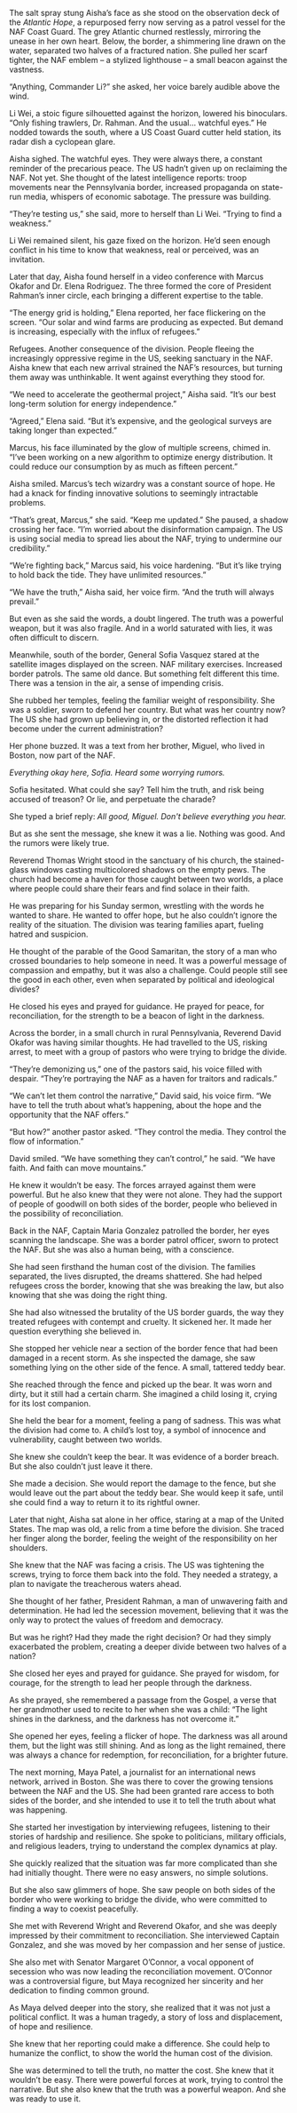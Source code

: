 The salt spray stung Aisha’s face as she stood on the observation deck of the *Atlantic Hope*, a repurposed ferry now serving as a patrol vessel for the NAF Coast Guard. The grey Atlantic churned restlessly, mirroring the unease in her own heart. Below, the border, a shimmering line drawn on the water, separated two halves of a fractured nation. She pulled her scarf tighter, the NAF emblem – a stylized lighthouse – a small beacon against the vastness.

“Anything, Commander Li?” she asked, her voice barely audible above the wind.

Li Wei, a stoic figure silhouetted against the horizon, lowered his binoculars. “Only fishing trawlers, Dr. Rahman. And the usual… watchful eyes.” He nodded towards the south, where a US Coast Guard cutter held station, its radar dish a cyclopean glare.

Aisha sighed. The watchful eyes. They were always there, a constant reminder of the precarious peace. The US hadn’t given up on reclaiming the NAF. Not yet. She thought of the latest intelligence reports: troop movements near the Pennsylvania border, increased propaganda on state-run media, whispers of economic sabotage. The pressure was building.

“They’re testing us,” she said, more to herself than Li Wei. “Trying to find a weakness.”

Li Wei remained silent, his gaze fixed on the horizon. He’d seen enough conflict in his time to know that weakness, real or perceived, was an invitation.

Later that day, Aisha found herself in a video conference with Marcus Okafor and Dr. Elena Rodriguez. The three formed the core of President Rahman’s inner circle, each bringing a different expertise to the table.

“The energy grid is holding,” Elena reported, her face flickering on the screen. “Our solar and wind farms are producing as expected. But demand is increasing, especially with the influx of refugees.”

Refugees. Another consequence of the division. People fleeing the increasingly oppressive regime in the US, seeking sanctuary in the NAF. Aisha knew that each new arrival strained the NAF’s resources, but turning them away was unthinkable. It went against everything they stood for.

“We need to accelerate the geothermal project,” Aisha said. “It’s our best long-term solution for energy independence.”

“Agreed,” Elena said. “But it’s expensive, and the geological surveys are taking longer than expected.”

Marcus, his face illuminated by the glow of multiple screens, chimed in. “I’ve been working on a new algorithm to optimize energy distribution. It could reduce our consumption by as much as fifteen percent.”

Aisha smiled. Marcus’s tech wizardry was a constant source of hope. He had a knack for finding innovative solutions to seemingly intractable problems.

“That’s great, Marcus,” she said. “Keep me updated.” She paused, a shadow crossing her face. “I’m worried about the disinformation campaign. The US is using social media to spread lies about the NAF, trying to undermine our credibility.”

“We’re fighting back,” Marcus said, his voice hardening. “But it’s like trying to hold back the tide. They have unlimited resources.”

“We have the truth,” Aisha said, her voice firm. “And the truth will always prevail.”

But even as she said the words, a doubt lingered. The truth was a powerful weapon, but it was also fragile. And in a world saturated with lies, it was often difficult to discern.

Meanwhile, south of the border, General Sofia Vasquez stared at the satellite images displayed on the screen. NAF military exercises. Increased border patrols. The same old dance. But something felt different this time. There was a tension in the air, a sense of impending crisis.

She rubbed her temples, feeling the familiar weight of responsibility. She was a soldier, sworn to defend her country. But what was her country now? The US she had grown up believing in, or the distorted reflection it had become under the current administration?

Her phone buzzed. It was a text from her brother, Miguel, who lived in Boston, now part of the NAF.

*Everything okay here, Sofia. Heard some worrying rumors.*

Sofia hesitated. What could she say? Tell him the truth, and risk being accused of treason? Or lie, and perpetuate the charade?

She typed a brief reply: *All good, Miguel. Don't believe everything you hear.*

But as she sent the message, she knew it was a lie. Nothing was good. And the rumors were likely true.

Reverend Thomas Wright stood in the sanctuary of his church, the stained-glass windows casting multicolored shadows on the empty pews. The church had become a haven for those caught between two worlds, a place where people could share their fears and find solace in their faith.

He was preparing for his Sunday sermon, wrestling with the words he wanted to share. He wanted to offer hope, but he also couldn’t ignore the reality of the situation. The division was tearing families apart, fueling hatred and suspicion.

He thought of the parable of the Good Samaritan, the story of a man who crossed boundaries to help someone in need. It was a powerful message of compassion and empathy, but it was also a challenge. Could people still see the good in each other, even when separated by political and ideological divides?

He closed his eyes and prayed for guidance. He prayed for peace, for reconciliation, for the strength to be a beacon of light in the darkness.

Across the border, in a small church in rural Pennsylvania, Reverend David Okafor was having similar thoughts. He had travelled to the US, risking arrest, to meet with a group of pastors who were trying to bridge the divide.

“They’re demonizing us,” one of the pastors said, his voice filled with despair. “They’re portraying the NAF as a haven for traitors and radicals.”

“We can’t let them control the narrative,” David said, his voice firm. “We have to tell the truth about what’s happening, about the hope and the opportunity that the NAF offers.”

“But how?” another pastor asked. “They control the media. They control the flow of information.”

David smiled. “We have something they can’t control,” he said. “We have faith. And faith can move mountains.”

He knew it wouldn’t be easy. The forces arrayed against them were powerful. But he also knew that they were not alone. They had the support of people of goodwill on both sides of the border, people who believed in the possibility of reconciliation.

Back in the NAF, Captain Maria Gonzalez patrolled the border, her eyes scanning the landscape. She was a border patrol officer, sworn to protect the NAF. But she was also a human being, with a conscience.

She had seen firsthand the human cost of the division. The families separated, the lives disrupted, the dreams shattered. She had helped refugees cross the border, knowing that she was breaking the law, but also knowing that she was doing the right thing.

She had also witnessed the brutality of the US border guards, the way they treated refugees with contempt and cruelty. It sickened her. It made her question everything she believed in.

She stopped her vehicle near a section of the border fence that had been damaged in a recent storm. As she inspected the damage, she saw something lying on the other side of the fence. A small, tattered teddy bear.

She reached through the fence and picked up the bear. It was worn and dirty, but it still had a certain charm. She imagined a child losing it, crying for its lost companion.

She held the bear for a moment, feeling a pang of sadness. This was what the division had come to. A child’s lost toy, a symbol of innocence and vulnerability, caught between two worlds.

She knew she couldn’t keep the bear. It was evidence of a border breach. But she also couldn’t just leave it there.

She made a decision. She would report the damage to the fence, but she would leave out the part about the teddy bear. She would keep it safe, until she could find a way to return it to its rightful owner.

Later that night, Aisha sat alone in her office, staring at a map of the United States. The map was old, a relic from a time before the division. She traced her finger along the border, feeling the weight of the responsibility on her shoulders.

She knew that the NAF was facing a crisis. The US was tightening the screws, trying to force them back into the fold. They needed a strategy, a plan to navigate the treacherous waters ahead.

She thought of her father, President Rahman, a man of unwavering faith and determination. He had led the secession movement, believing that it was the only way to protect the values of freedom and democracy.

But was he right? Had they made the right decision? Or had they simply exacerbated the problem, creating a deeper divide between two halves of a nation?

She closed her eyes and prayed for guidance. She prayed for wisdom, for courage, for the strength to lead her people through the darkness.

As she prayed, she remembered a passage from the Gospel, a verse that her grandmother used to recite to her when she was a child: “The light shines in the darkness, and the darkness has not overcome it.”

She opened her eyes, feeling a flicker of hope. The darkness was all around them, but the light was still shining. And as long as the light remained, there was always a chance for redemption, for reconciliation, for a brighter future.

The next morning, Maya Patel, a journalist for an international news network, arrived in Boston. She was there to cover the growing tensions between the NAF and the US. She had been granted rare access to both sides of the border, and she intended to use it to tell the truth about what was happening.

She started her investigation by interviewing refugees, listening to their stories of hardship and resilience. She spoke to politicians, military officials, and religious leaders, trying to understand the complex dynamics at play.

She quickly realized that the situation was far more complicated than she had initially thought. There were no easy answers, no simple solutions.

But she also saw glimmers of hope. She saw people on both sides of the border who were working to bridge the divide, who were committed to finding a way to coexist peacefully.

She met with Reverend Wright and Reverend Okafor, and she was deeply impressed by their commitment to reconciliation. She interviewed Captain Gonzalez, and she was moved by her compassion and her sense of justice.

She also met with Senator Margaret O’Connor, a vocal opponent of secession who was now leading the reconciliation movement. O’Connor was a controversial figure, but Maya recognized her sincerity and her dedication to finding common ground.

As Maya delved deeper into the story, she realized that it was not just a political conflict. It was a human tragedy, a story of loss and displacement, of hope and resilience.

She knew that her reporting could make a difference. She could help to humanize the conflict, to show the world the human cost of the division.

She was determined to tell the truth, no matter the cost. She knew that it wouldn’t be easy. There were powerful forces at work, trying to control the narrative. But she also knew that the truth was a powerful weapon. And she was ready to use it.